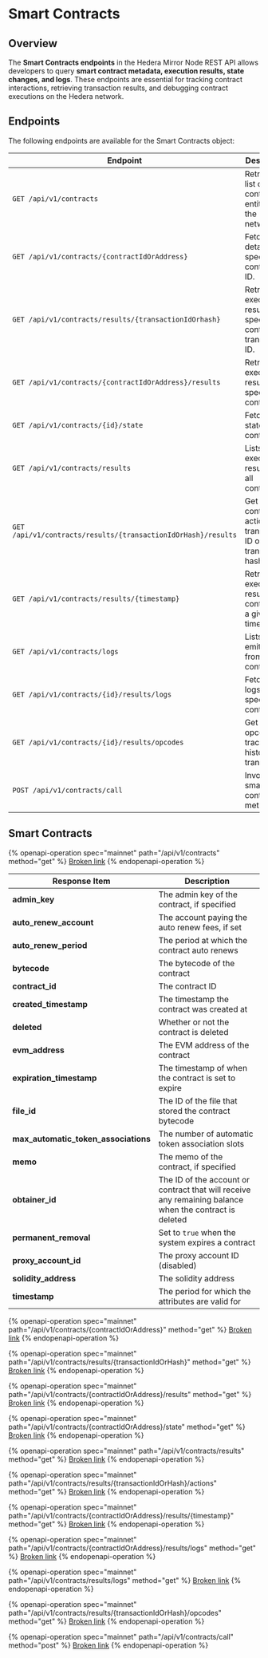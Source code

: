# Smart Contracts

## Overview

The **Smart Contracts endpoints** in the Hedera Mirror Node REST API allows developers to query **smart contract metadata, execution results, state changes, and logs**. These endpoints are essential for tracking contract interactions, retrieving transaction results, and debugging contract executions on the Hedera network.

## Endpoints

The following endpoints are available for the Smart Contracts object:

| **Endpoint**                                                  | **Description**                                                     |
| ------------------------------------------------------------- | ------------------------------------------------------------------- |
| `GET /api/v1/contracts`                                       | Retrieves a list of smart contract entities on the network.         |
| `GET /api/v1/contracts/{contractIdOrAddress}`                 | Fetches details of a specific contract by ID.                       |
| `GET /api/v1/contracts/results/{transactionIdOrhash}`         | Retrieves execution results for a specific contract transaction ID. |
| `GET /api/v1/contracts/{contractIdOrAddress}/results`         | Retrieves execution results for a specific contract.                |
| `GET /api/v1/contracts/{id}/state`                            | Fetches the state of a contract.                                    |
| `GET /api/v1/contracts/results`                               | Lists execution results for all contracts.                          |
| `GET /api/v1/contracts/results/{transactionIdOrHash}/results` | Get contract actions by transaction ID or transaction hash.         |
| `GET /api/v1/contracts/results/{timestamp}`                   | Retrieves execution results for a contract at a given timestamp.    |
| `GET /api/v1/contracts/logs`                                  | Lists logs emitted from contracts.                                  |
| `GET /api/v1/contracts/{id}/results/logs`                     | Fetches logs for a specific contract.                               |
| `GET /api/v1/contracts/{id}/results/opcodes`                  | Get the opcode traces for historical transactions                   |
| `POST /api/v1/contracts/call`                                 | Invokes a smart contract method.                                    |

## Smart Contracts

{% openapi-operation spec="mainnet" path="/api/v1/contracts" method="get" %}
[Broken link](broken-reference)
{% endopenapi-operation %}

| Response Item                           | Description                                                                                            |
| --------------------------------------- | ------------------------------------------------------------------------------------------------------ |
| **admin\_key**                          | The admin key of the contract, if specified                                                            |
| **auto\_renew\_account**                | The account paying the auto renew fees, if set                                                         |
| **auto\_renew\_period**                 | The period at which the contract auto renews                                                           |
| **bytecode**                            | The bytecode of the contract                                                                           |
| **contract\_id**                        | The contract ID                                                                                        |
| **created\_timestamp**                  | The timestamp the contract was created at                                                              |
| **deleted**                             | Whether or not the contract is deleted                                                                 |
| **evm\_address**                        | The EVM address of the contract                                                                        |
| **expiration\_timestamp**               | The timestamp of when the contract is set to expire                                                    |
| **file\_id**                            | The ID of the file that stored the contract bytecode                                                   |
| **max\_automatic\_token\_associations** | The number of automatic token association slots                                                        |
| **memo**                                | The memo of the contract, if specified                                                                 |
| **obtainer\_id**                        | The ID of the account or contract that will receive any remaining balance when the contract is deleted |
| **permanent\_removal**                  | Set to `true` when the system expires a contract                                                       |
| **proxy\_account\_id**                  | The proxy account ID (disabled)                                                                        |
| **solidity\_address**                   | The solidity address                                                                                   |
| **timestamp**                           | The period for which the attributes are valid for                                                      |



{% openapi-operation spec="mainnet" path="/api/v1/contracts/{contractIdOrAddress}" method="get" %}
[Broken link](broken-reference)
{% endopenapi-operation %}

{% openapi-operation spec="mainnet" path="/api/v1/contracts/results/{transactionIdOrHash}" method="get" %}
[Broken link](broken-reference)
{% endopenapi-operation %}

{% openapi-operation spec="mainnet" path="/api/v1/contracts/{contractIdOrAddress}/results" method="get" %}
[Broken link](broken-reference)
{% endopenapi-operation %}

{% openapi-operation spec="mainnet" path="/api/v1/contracts/{contractIdOrAddress}/state" method="get" %}
[Broken link](broken-reference)
{% endopenapi-operation %}

{% openapi-operation spec="mainnet" path="/api/v1/contracts/results" method="get" %}
[Broken link](broken-reference)
{% endopenapi-operation %}

{% openapi-operation spec="mainnet" path="/api/v1/contracts/results/{transactionIdOrHash}/actions" method="get" %}
[Broken link](broken-reference)
{% endopenapi-operation %}

{% openapi-operation spec="mainnet" path="/api/v1/contracts/{contractIdOrAddress}/results/{timestamp}" method="get" %}
[Broken link](broken-reference)
{% endopenapi-operation %}

{% openapi-operation spec="mainnet" path="/api/v1/contracts/{contractIdOrAddress}/results/logs" method="get" %}
[Broken link](broken-reference)
{% endopenapi-operation %}

{% openapi-operation spec="mainnet" path="/api/v1/contracts/results/logs" method="get" %}
[Broken link](broken-reference)
{% endopenapi-operation %}

{% openapi-operation spec="mainnet" path="/api/v1/contracts/results/{transactionIdOrHash}/opcodes" method="get" %}
[Broken link](broken-reference)
{% endopenapi-operation %}

{% openapi-operation spec="mainnet" path="/api/v1/contracts/call" method="post" %}
[Broken link](broken-reference)
{% endopenapi-operation %}
